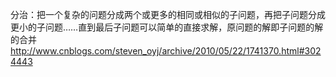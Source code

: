 分治：把一个复杂的问题分成两个或更多的相同或相似的子问题，再把子问题分成更小的子问题……直到最后子问题可以简单的直接求解，原问题的解即子问题的解的合并
http://www.cnblogs.com/steven_oyj/archive/2010/05/22/1741370.html#3024443